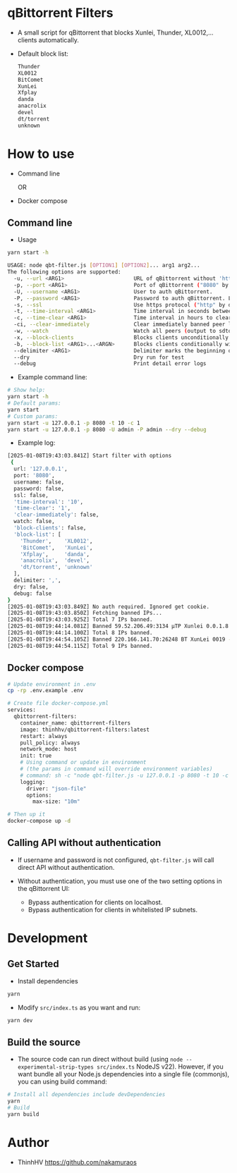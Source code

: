 # qBittorrent Filters

- A small script for qBittorrent that blocks Xunlei, Thunder, XL0012,... clients automatically.
- Default block list:

  ```txt
  Thunder
  XL0012
  BitComet
  XunLei
  Xfplay
  danda
  anacrolix
  devel
  dt/torrent
  unknown
  ```

# How to use

- Command line

  OR

- Docker compose

## Command line

- Usage

```bash
yarn start -h

USAGE: node qbt-filter.js [OPTION1] [OPTION2]... arg1 arg2...
The following options are supported:
  -u, --url <ARG1>                      URL of qBittorrent without 'http://' or 'https://' ("127.0.0.1" by default)
  -p, --port <ARG1>                     Port of qBittorrent ("8080" by default)
  -U, --username <ARG1>                 User to auth qBittorrent.
  -P, --password <ARG1>                 Password to auth qBittorrent. Leave blank to disable auth.
  -s, --ssl                             Use https protocol ("http" by default)
  -t, --time-interval <ARG1>            Time interval in seconds between filter checks ("10" by default)
  -c, --time-clear <ARG1>               Time interval in hours to clear banned peer list, 0 = disable ("0" by default)
  -ci, --clear-immediately              Clear immediately banned peer list
  -w, --watch                           Watch all peers (output to sdtout)
  -x, --block-clients                   Blocks clients unconditionally regardless of leeching status
  -b, --block-list <ARG1>...<ARGN>      Blocks clients conditionally with wildcards ("Thunder,XL0012,BitComet,Xunlei,Xfplay,danda,anacrolix,devel,dt/torrent,unknown" by default)
  --delimiter <ARG1>                    Delimiter marks the beginning or end of a wildcard of list ("," by default)
  --dry                                 Dry run for test
  --debug                               Print detail error logs
```

- Example command line:

```bash
# Show help:
yarn start -h
# Default params:
yarn start
# Custom params:
yarn start -u 127.0.0.1 -p 8080 -t 10 -c 1
yarn start -u 127.0.0.1 -p 8080 -U admin -P admin --dry --debug
```

- Example log:

```bash
[2025-01-08T19:43:03.841Z] Start filter with options
 {
  url: '127.0.0.1',
  port: '8080',
  username: false,
  password: false,
  ssl: false,
  'time-interval': '10',
  'time-clear': '1',
  'clear-immediately': false,
  watch: false,
  'block-clients': false,
  'block-list': [
    'Thunder',    'XL0012',
    'BitComet',   'XunLei',
    'Xfplay',     'danda',
    'anacrolix',  'devel',
    'dt/torrent', 'unknown'
  ],
  delimiter: ',',
  dry: false,
  debug: false
}
[2025-01-08T19:43:03.849Z] No auth required. Ignored get cookie.
[2025-01-08T19:43:03.850Z] Fetching banned IPs...
[2025-01-08T19:43:03.925Z] Total 7 IPs banned.
[2025-01-08T19:44:14.081Z] Banned 59.52.206.49:3134 μTP Xunlei 0.0.1.8 -XL0018- 🇨🇳  China
[2025-01-08T19:44:14.100Z] Total 8 IPs banned.
[2025-01-08T19:44:54.105Z] Banned 220.166.141.70:26248 BT XunLei 0019 -XL0019- 🇨🇳  China
[2025-01-08T19:44:54.115Z] Total 9 IPs banned.
```

## Docker compose

```bash
# Update environment in .env
cp -rp .env.example .env

# Create file docker-compose.yml
services:
  qbittorrent-filters:
    container_name: qbittorrent-filters
    image: thinhhv/qbittorrent-filters:latest
    restart: always
    pull_policy: always
    network_mode: host
    init: true
    # Using command or update in environment
    # (the params in command will override environment variables)
    # command: sh -c "node qbt-filter.js -u 127.0.0.1 -p 8080 -t 10 -c 1"
    logging:
      driver: "json-file"
      options:
        max-size: "10m"

# Then up it
docker-compose up -d
```

## Calling API without authentication

- If username and password is not configured, `qbt-filter.js` will call direct API without authentication.
- Without authentication, you must use one of the two setting options in the qBittorrent UI:

  - Bypass authentication for clients on localhost.
  - Bypass authentication for clients in whitelisted IP subnets.

# Development

## Get Started

- Install dependencies

```bash
yarn
```

- Modify `src/index.ts` as you want and run:

```bash
yarn dev
```

## Build the source

- The source code can run direct without build (using `node --experimental-strip-types src/index.ts` NodeJS v22). However, if you want bundle all your Node.js dependencies into a single file (commonjs), you can using build command:

```bash
# Install all dependencies include devDependencies
yarn
# Build
yarn build
```

# Author

- ThinhHV <https://github.com/nakamuraos>
